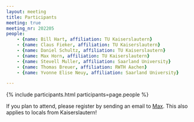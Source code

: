 ```yaml
---
layout: meeting
title: Participants
meeting: true
meeting_nr: 202205
people:
    - {name: Bill Hart, affiliation: TU Kaiserslautern}
    - {name: Claus Fieker, affiliation: TU Kaiserslautern}
    - {name: Daniel Schultz, affiliation: TU Kaiserslautern}
    - {name: Max Horn, affiliation: TU Kaiserslautern}
    - {name: Stevell Muller, affiliation: Saarland University}
    - {name: Thomas Breuer, affiliation: RWTH Aachen}
    - {name: Yvonne Elise Neuy, affiliation: Saarland University}

---
```


{% include participants.html participants=page.people %}

If you plan to attend, please register by sending an email
to [Max](mailto:horn@mathematik.uni-kl.de).
This also applies to locals from Kaiserslautern!
